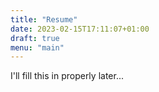 ```yaml
---
title: "Resume"
date: 2023-02-15T17:11:07+01:00
draft: true
menu: "main"
---
```

I'll fill this in properly later...
